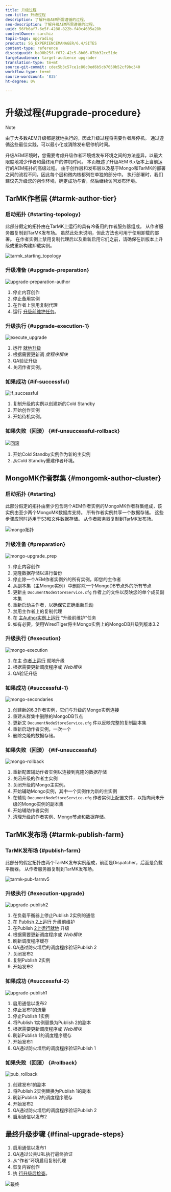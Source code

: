 ```yaml
---
title: 升级过程
seo-title: 升级过程
description: 了解升级AEM所需遵循的过程。
seo-description: 了解升级AEM所需遵循的过程。
uuid: 56fb6af7-6e5f-4288-822b-f40c4605a28b
contentOwner: sarchiz
topic-tags: upgrading
products: SG_EXPERIENCEMANAGER/6.4/SITES
content-type: reference
discoiquuid: ba90b25f-f672-42c5-8b06-07bb32cc51de
targetaudience: target-audience upgrader
translation-type: tm+mt
source-git-commit: cdec5b3c57ce1c80c0ed6b5cb7650b52cf9bc340
workflow-type: tm+mt
source-wordcount: '835'
ht-degree: 0%

---
```



# 升级过程{#upgrade-procedure}

>[!NOTE]
>
>由于大多数AEM升级都是就地执行的，因此升级过程将需要作者层停机。 通过遵循这些最佳实践，可以最小化或消除发布层停机时间。

升级AEM环境时，您需要考虑升级作者环境或发布环境之间的方法差异，以最大限度地减少作者和最终用户的停机时间。 本页概述了升级AEM 6.x版本上当前运行的AEM拓扑的高级过程。 由于创作层和发布层以及基于Mongo和TarMK的部署之间的流程不同，因此每个层和微内核都列在单独的部分中。 执行部署时，我们建议先升级您的创作环境，确定成功与否，然后继续访问发布环境。

## TarMK作者层 {#tarmk-author-tier}

### 启动拓扑 {#starting-topology}

此部分假定的拓扑由在TarMK上运行的具有冷备用的作者服务器组成。 从作者服务器复制到TarMK发布场。 虽然此处未说明，但此方法也可用于使用卸载的部署。 在作者实例上禁用复制代理后以及重新启用它们之前，请确保在新版本上升级或重新构建卸载实例。

![tarmk_starting_topology](assets/tarmk_starting_topology.jpg)

### 升级准备 {#upgrade-preparation}

![upgrade-preparation-author](assets/upgrade-preparation-author.png)

1. 停止内容创作
1. 停止备用实例
1. 在作者上禁用复制代理
1. 运行 [升级前维护任务](/help/sites-deploying/pre-upgrade-maintenance-tasks.md)。

### 升级执行 {#upgrade-execution-1}

![execute_upgrade](assets/execute_upgrade.jpg)

1. 运行 [就地升级](/help/sites-deploying/in-place-upgrade.md)
1. 根据需要更新调 *度程序模块*
1. QA验证升级
1. 关闭作者实例。

### 如果成功 {#if-successful}

![if_successful](assets/if_successful.jpg)

1. 复制升级的实例以创建新的Cold Standby
1. 开始创作实例
1. 开始待机实例。

### 如果失败（回滚） {#if-unsuccessful-rollback}

![回滚](assets/rollback.jpg)

1. 开始Cold Standby实例作为新的主实例
1. 从Cold Standby重建作者环境。

## MongoMK作者群集 {#mongomk-author-cluster}

### 启动拓扑 {#starting}

此部分假定的拓扑由至少包含两个AEM作者实例的MongoMK作者群集组成，该实例由至少两个MongoMK数据库支持。 所有作者实例共享一个数据存储。 这些步骤应同时适用于S3和文件数据存储。 从作者服务器复制到TarMK发布场。

![mongo拓扑](assets/mongo-topology.jpg)

### 升级准备 {#preparation}

![mongo-upgrade_prep](assets/mongo-upgrade_prep.jpg)

1. 停止内容创作
1. 克隆数据存储以进行备份
1. 停止除一个AEM作者实例外的所有实例，即您的主作者
1. 从副本集（主Mongo实例）中删除除一个MongoDB节点外的所有节点
1. 更新主 `DocumentNodeStoreService.cfg` 作者上的文件以反映您的单个成员副本集
1. 重新启动主作者，以确保它正确重新启动
1. 禁用主作者上的复制代理
1. 在 [主Author实例上运行](/help/sites-deploying/pre-upgrade-maintenance-tasks.md) “升级前维护”任务
1. 如有必要，使用WiredTiger将主Mongo实例上的MongoDB升级到版本3.2

### 升级执行 {#execution}

![mongo-execution](assets/mongo-execution.jpg)

1. 在主 [作者上运行](/help/sites-deploying/in-place-upgrade.md) 就地升级
1. 根据需要更新调度程序或 *Web模块*
1. QA验证升级

### 如果成功 {#successful-1}

![mongo-secondaries](assets/mongo-secondaries.jpg)

1. 创建新的6.3作者实例，它们与升级的Mongo实例连接
1. 重建从群集中删除的MongoDB节点
1. 更新文 `DocumentNodeStoreService.cfg` 件以反映完整的复制副本集
1. 重新启动作者实例，一次一个
1. 删除克隆的数据存储。

### 如果失败（回滚）  {#if-unsuccessful}

![mongo-rollback](assets/mongo-rollback.jpg)

1. 重新配置辅助作者实例以连接到克隆的数据存储
1. 关闭升级的作者主实例
1. 关闭升级的Mongo主实例。
1. 开始辅助Mongo实例，其中一个实例作为新的主实例
1. 在辅助 `DocumentNodeStoreService.cfg` 作者实例上配置文件，以指向尚未升级的Mongo实例的副本集
1. 开始辅助作者实例
1. 清理升级的作者实例、Mongo节点和数据存储。

## TarMK发布场 {#tarmk-publish-farm}

### TarMK发布场 {#publish-farm}

此部分的假定拓扑由两个TarMK发布实例组成，前面是Dispatcher，后面是负载平衡器。 从作者服务器复制到TarMK发布场。

![tarmk-pub-farmv5](assets/tarmk-pub-farmv5.png)

### 升级执行 {#execution-upgrade}

![upgrade-publish2](assets/upgrade-publish2.png)

1. 在负载平衡器上停止Publish 2实例的通信
1. 在 [Publish 2上运行](/help/sites-deploying/pre-upgrade-maintenance-tasks.md) 升级前维护
1. 在Publish [2上运行就地](/help/sites-deploying/in-place-upgrade.md) 升级
1. 根据需要更新调度程序或 *Web模块*
1. 刷新调度程序缓存
1. QA通过防火墙后的调度程序验证Publish 2
1. 关闭发布2
1. 复制Publish 2实例
1. 开始发布2

### 如果成功 {#successful-2}

![upgrade-publish1](assets/upgrade-publish1.png)

1. 启用通信以发布2
1. 停止发布1的流量
1. 停止Publish 1实例
1. 将Publish 1实例替换为Publish 2的副本
1. 根据需要更新调度程序或 *Web模块*
1. 刷新Publish 1的调度程序缓存
1. 开始发布1
1. QA通过防火墙后的调度程序验证Publish 1

### 如果失败（回滚） {#rollback}

![pub_rollback](assets/pub_rollback.jpg)

1. 创建发布1的副本
1. 将Publish 2实例替换为Publish 1的副本
1. 刷新Publish 2的调度程序缓存
1. 开始发布2
1. QA通过防火墙后的调度程序验证Publish 2
1. 启用通信以发布2

## 最终升级步骤 {#final-upgrade-steps}

1. 启用通信以发布1
1. QA通过公共URL执行最终验证
1. 从“作者”环境启用复制代理
1. 恢复内容创作
1. 执 [行升级后检查](/help/sites-deploying/post-upgrade-checks-and-troubleshooting.md)。

![最终](assets/final.jpg)
